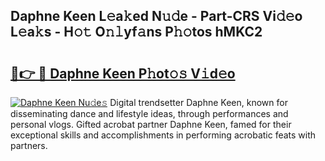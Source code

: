 ## Daphne Keen L𝚎a𝚔ed N𝚞𝚍e - Part-CRS Vi𝚍𝚎o L𝚎a𝚔s - H𝚘𝚝 O𝚗𝚕yf𝚊ns P𝚑𝚘tos hMKC2

# <h2><a href="http://kf30ev4.oniu.top/?m=Daphne+Keen">🔗👉 🔴 Daphne Keen P𝚑ot𝚘𝚜 V𝚒d𝚎o</a></h2>

[![Daphne Keen Nu𝚍e𝚜](https://i.imgur.com/0qMVB7G.gif)](http://kf30ev4.oniu.top/?m=Daphne+Keen)
Digital trendsetter Daphne Keen, known for disseminating dance and lifestyle ideas, through performances and personal vlogs. Gifted acrobat partner Daphne Keen, famed for their exceptional skills and accomplishments in performing acrobatic feats with partners.  
